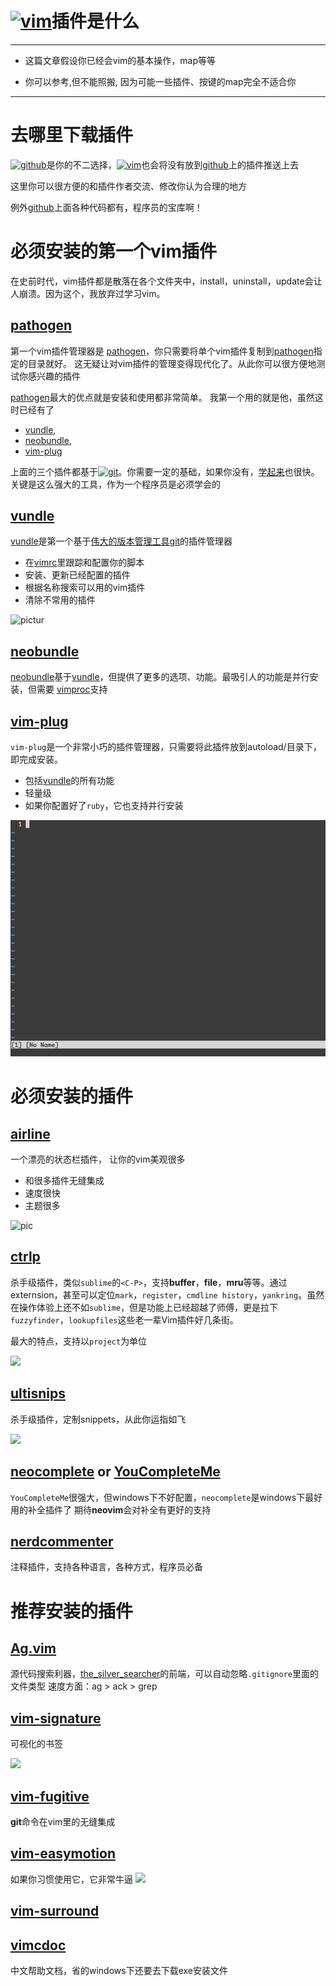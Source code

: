 # [![vim](http://img3.douban.com/icon/g11003-1.jpg)](http://www.vim.org/index.php)插件是什么

-------

- 这篇文章假设你已经会vim的基本操作，map等等

- 你可以参考,但不能照搬, 因为可能一些插件、按键的map完全不适合你

-------

# 去哪里下载插件
[![github](http://t10.baidu.com/it/u=3001304778,4021565056&fm=96)](https://github.com)是你的不二选择，[![vim](http://img3.douban.com/icon/g11003-1.jpg)](http://www.vim.org/index.php)也会将没有放到[github][2]上的插件推送上去

这里你可以很方便的和插件作者交流、修改你认为合理的地方

例外[github](https://github.com)上面各种代码都有，程序员的宝库啊！

# 必须安装的第一个vim插件
在史前时代，vim插件都是散落在各个文件夹中，install，uninstall，update会让人崩溃。因为这个，我放弃过学习vim。

## [pathogen][4]
第一个vim插件管理器是 [pathogen][4]，你只需要将单个vim插件复制到[pathogen][4]指定的目录就好。
这无疑让对vim插件的管理变得现代化了。从此你可以很方便地测试你感兴趣的插件

[pathogen][4]最大的优点就是安装和使用都非常简单。
我第一个用的就是他，虽然这时已经有了
- [vundle][5],
- [neobundle][6],
- [vim-plug][7]

上面的三个插件都基于[![git](http://git-scm.com/images/logo@2x.png)][8]。你需要一定的基础，如果你没有，[学起来][17]也很快。
关键是这么强大的工具，作为一个程序员是必须学会的

## [vundle][5]
[vundle][5]是第一个基于[伟大的版本管理工具git][17]的插件管理器
- 在[vimrc][1]里跟踪和配置你的脚本
- 安装、更新已经配置的插件
- 根据名称搜索可以用的vim插件
- 清除不常用的插件

![pictur](https://camo.githubusercontent.com/bc559468e6623d18947ced1ef353f68f6116e45a/687474703a2f2f692e696d6775722e636f6d2f527565683743632e706e67)

## [neobundle][6]
[neobundle][6]基于[vundle][5]，但提供了更多的选项、功能。最吸引人的功能是并行安装，但需要
[vimproc](https://github.com/Shougo/vimproc.vim)支持

## [vim-plug][7]
`vim-plug`是一个非常小巧的插件管理器，只需要将此插件放到autoload/目录下，即完成安装。
- 包括[vundle][5]的所有功能
- 轻量级
- 如果你配置好了`ruby`，它也支持并行安装

![picture](https://raw.githubusercontent.com/junegunn/i/master/vim-plug/installer.gif)

# 必须安装的插件

## [airline][9]
一个漂亮的状态栏插件， 让你的vim美观很多

- 和很多插件无缝集成
- 速度很快
- 主题很多

![pic](https://github.com/bling/vim-airline/wiki/screenshots/demo.gif)

## [ctrlp][10]
杀手级插件，类似`sublime`的`<C-P>`，支持**buffer**，**file**，**mru**等等。通过externsion，甚至可以定位`mark`，`register`，`cmdline history`，`yankring`。虽然在操作体验上还不如`sublime`，但是功能上已经超越了师傅，更是拉下`fuzzyfinder`，`lookupfiles`这些老一辈Vim插件好几条街。

最大的特点，支持以`project`为单位

![](https://camo.githubusercontent.com/0a0b4c0d24a44d381cbad420ecb285abc2aaa4cb/687474703a2f2f692e696d6775722e636f6d2f7949796e722e706e67)

## [ultisnips][11]
杀手级插件，定制snippets，从此你运指如飞

![](https://camo.githubusercontent.com/296aecf30e1607233814196db6bd3f5f47e70c73/68747470733a2f2f7261772e6769746875622e636f6d2f5369725665722f756c7469736e6970732f6d61737465722f646f632f64656d6f2e676966)

## [neocomplete][14] or [YouCompleteMe][15]
`YouCompleteMe`很强大，但windows下不好配置，`neocomplete`是windows下最好用的补全插件了
期待**neovim**会对补全有更好的支持

## [nerdcommenter][12]
注释插件，支持各种语言，各种方式，程序员必备


# 推荐安装的插件
## [Ag.vim][18]
源代码搜索利器，[the_silver_searcher][19]的前端，可以自动忽略`.gitignore`里面的文件类型
速度方面：ag > ack > grep

## [vim-signature][13]
可视化的书签

![](https://github.com/kshenoy/vim-signature/raw/images/screens/vim-signature_marks_markers.png?raw=true)

## [vim-fugitive](https://github.com/tpope/vim-fugitive)
**git**命令在vim里的无缝集成

## [vim-easymotion](https://github.com/Lokaltog/vim-easymotion)
如果你习惯使用它，它非常牛逼
![](https://camo.githubusercontent.com/d5f800b9602faaeccc2738c302776a8a11797a0e/68747470733a2f2f662e636c6f75642e6769746875622e636f6d2f6173736574732f333739373036322f323033393335392f61386539333864362d383939662d313165332d383738392d3630303235656138333635362e676966)

## [vim-surround]()

## [vimcdoc][16]
中文帮助文档，省的windows下还要去下载exe安装文件

[1]: https://coding.net/u/kdurant/p/vimrc/git
[2]: https://github.com
[3]: http://www.vim.org
[4]: https://github.com/tpope/vim-pathogen
[5]: https://github.com/gmarik/Vundle.vim
[6]: https://github.com/Shougo/neobundle.vim
[7]: https://github.com/junegunn/vim-plug
[8]: http://msysgit.github.io/
[9]: https://github.com/bling/vim-airline
[10]: https://github.com/kien/ctrlp.vim
[11]: https://github.com/SirVer/ultisnips
[12]: https://github.com/scrooloose/nerdcommenter
[13]: https://github.com/kshenoy/vim-signature
[14]: https://github.com/Shougo/neocomplete.vim
[15]: https://github.com/Valloric/YouCompleteMe
[16]: https://github.com/asins/vimcdoc
[17]: http://www.liaoxuefeng.com/wiki/0013739516305929606dd18361248578c67b8067c8c017b000
[18]: https://github.com/rking/ag.vim
[19]: https://github.com/ggreer/the_silver_searcher
